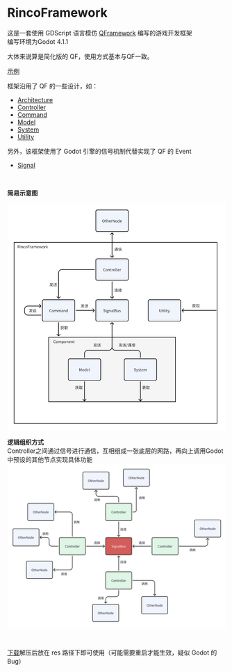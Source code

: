 # RincoFramework

这是一套使用 GDScript 语言模仿 [QFramework](https://github.com/liangxiegame/QFramework) 编写的游戏开发框架  
编写环境为Godot 4.1.1  

大体来说算是简化版的 QF，使用方式基本与QF一致。

[示例](Docs/Sample.md)  

框架沿用了 QF 的一些设计，如：
- [Architecture](Docs/Architecture.md)
- [Controller](Docs/Controller.md)
- [Command](Docs/Command.md)
- [Model](Docs/Component.md)
- [System](Docs/Component.md)
- [Utility](Docs/Component.md)

另外，该框架使用了 Godot 引擎的信号机制代替实现了 QF 的 Event
- [Signal](Docs/Signal.md)  

<br>

**简易示意图**  

![简易示意图](Docs/image/RincoFramework.png)

**逻辑组织方式**  
Controller之间通过信号进行通信，互相组成一张底层的网路，再向上调用Godot中预设的其他节点实现具体功能
![控制器通信](Docs/image/ControllerCommunication.png)

<br>

[下载](https://github.com/Apropler/RincoFramework/releases/tag/rinco)解压后放在 res 路径下即可使用（可能需要重启才能生效，疑似 Godot 的 Bug）

